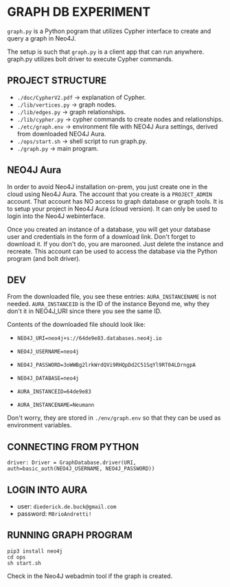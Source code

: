 # GRAPH DB EXPERIMENT

`graph.py` is a Python pogram that utilizes Cypher interface to create and query a graph in Neo4J.

The setup is such that `graph.py` is a client app that can run anywhere.
graph.py utilizes bolt driver to execute Cypher commands.


## PROJECT STRUCTURE
* `./doc/CypherV2.pdf` -> explanation of Cypher.  
* `./lib/vertices.py` -> graph nodes.  
* `./lib/edges.py` -> graph relationships.  
* `./lib/cypher.py` -> cypher commands to create nodes and relationships.  
* `./etc/graph.env` -> environment file with NEO4J Aura settings, derived from downloaded NEO4J Aura.  
* `./ops/start.sh` -> shell script to run graph.py.  
* `./graph.py` -> main program.  


## NEO4J Aura
In order to avoid Neo4J installation on-prem, you just create one in the cloud using Neo4J Aura. The account that you create is a `PROJECT_ADMIN` account. That account has NO access to graph database or graph tools. It is to setup your project in Neo4J Aura (cloud version). It can only be used to login into the Neo4J webinterface.

Once you created an instance of a database, you will get your database user and credentials in the form of a download link. Don't forget to download it. If you don't do, you are marooned. Just delete the instance and recreate. This account can be used to access the database via the Python program (and bolt driver).


## DEV
From the downloaded file, you see these entries:
`AURA_INSTANCENAME` is not needed. 
`AURA_INSTANCEID` is the ID of the instance
Beyond me, why they don't it in NEO4J_URI since there you see the same ID.

Contents of the downloaded file should look like:
* `NEO4J_URI=neo4j+s://64de9e83.databases.neo4j.io`
* `NEO4J_USERNAME=neo4j`
* `NEO4J_PASSWORD=3oWWBg2lrkWrdQVi9RHQpDd2C51SqYl9RT04LDrngpA`
* `NEO4J_DATABASE=neo4j`

* `AURA_INSTANCEID=64de9e83`
* `AURA_INSTANCENAME=Neumann`

Don't worry, they are stored in `./env/graph.env` so that they can be used as environment variables.


## CONNECTING FROM PYTHON
`driver: Driver = GraphDatabase.driver(URI, auth=basic_auth(NEO4J_USERNAME, NEO4J_PASSWORD))`


## LOGIN INTO AURA
* user: `diederick.de.buck@gmail.com`
* password: `M8rioAndretti!`


## RUNNING GRAPH PROGRAM
```
pip3 install neo4j
cd ops
sh start.sh
```

Check in the Neo4J webadmin tool if the graph is created.
